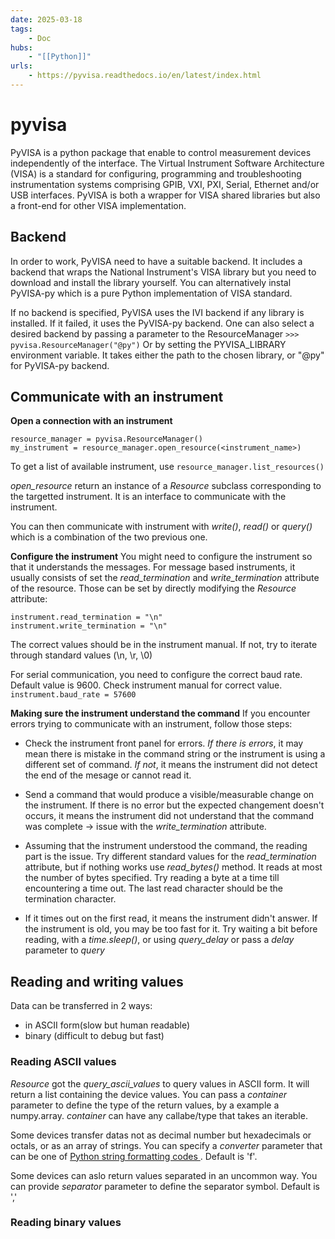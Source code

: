 ```yaml
---
date: 2025-03-18
tags:
    - Doc 
hubs:
    - "[[Python]]"
urls:
    - https://pyvisa.readthedocs.io/en/latest/index.html
---
```


# pyvisa 

PyVISA is a python package that enable to control measurement devices independently of the interface.
The Virtual Instrument Software Architecture (VISA) is a standard for configuring, programming 
and troubleshooting instrumentation systems comprising GPIB, VXI, PXI, Serial, Ethernet and/or
USB interfaces.
PyVISA is both a wrapper for VISA shared libraries but also a front-end for other VISA implementation.


## Backend
In order to work, PyVISA need to have a suitable backend. It includes a backend that wraps the National
Instrument's VISA library but you need to download and install the library yourself.
You can alternatively instal PyVISA-py which is a pure Python implementation of VISA standard.

If no backend is specified, PyVISA uses the IVI backend if any library is installed. If it failed, 
it uses the PyVISA-py backend.
One can also select a desired backend by passing a parameter to the ResourceManager
```>>> pyvisa.ResourceManager("@py")```
Or by setting the PYVISA_LIBRARY environment variable.
It takes either the path to the chosen library, or "@py" for PyVISA-py backend.

## Communicate with an instrument

**Open a connection with an instrument**
```
resource_manager = pyvisa.ResourceManager()
my_instrument = resource_manager.open_resource(<instrument_name>)
```

To get a list of available instrument, use ```resource_manager.list_resources()```

*open_resource* return an instance of a *Resource* subclass corresponding to the targetted instrument.
It is an interface to communicate with the instrument.

You can then communicate with instrument with *write()*, *read()* or *query()* which is a combination
of the two previous one.

**Configure the instrument**
You might need to configure the instrument so that it understands the messages.
For message based instruments, it usually consists of set the *read_termination* and *write_termination*
attribute of the resource.
Those can be set by directly modifying the *Resource* attribute:
```
instrument.read_termination = "\n"
instrument.write_termination = "\n"
```
The correct values should be in the instrument manual. If not, try to iterate through standard values
(\n, \r, \0)

For serial communication, you need to configure the correct baud rate. Default value is 9600.
Check instrument manual for correct value.
```instrument.baud_rate = 57600```

**Making sure the instrument understand the command**
If you encounter errors trying to communicate with an instrument, follow those steps:
- Check the instrument front panel for errors. *If there is errors*, it may mean there is mistake in the command string or the instrument is using a different set of command. *If not*, it means the instrument did not detect the end of the mesage or cannot read it.

- Send a command that would produce a visible/measurable change on the instrument. If there is no error but the expected changement doesn't occurs, it means the instrument did not understand that the command was complete -> issue with the *write_termination* attribute.

- Assuming that the instrument understood the command, the reading part is the issue. Try different standard values for the *read_termination* attribute, but if nothing works use *read_bytes()* method. It reads at most the number of bytes specified. Try reading a byte at a time till encountering a time out. The last read character should be the termination character.

- If it times out on the first read, it means the instrument didn't answer. If the instrument is old, you may be too fast for it. Try waiting a bit before reading, with a *time.sleep()*, or using *query_delay* or pass a *delay* parameter to *query*



## Reading and writing values

Data can be transferred in 2 ways:
- in ASCII form(slow but human readable)
- binary (difficult to debug but fast)

### Reading ASCII values
*Resource* got the *query_ascii_values* to query values in ASCII form. 
It will return a list containing the device values.
You can pass a *container* parameter to define the type of the return values, by a example a numpy.array.
*container* can have any callabe/type that takes an iterable.

Some devices transfer datas not as decimal number but hexadecimals or octals, or as an array of strings.
You can specify a *converter* parameter that can be one of [ Python string formatting codes ](https://docs.python.org/3/library/string.html#formatspec).
Default is 'f'.

Some devices can aslo return values separated in an uncommon way. You can provide *separator* parameter
to define the separator symbol. Default is ','


### Reading binary values


